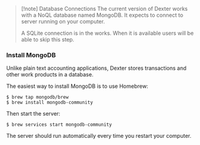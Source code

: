 
> [!note] Database Connections
> The current version of Dexter works with a NoQL database named MongoDB.
> It expects to connect to server running on your computer.
>
> A SQLite connection is in the works.
> When it is available users will be able to skip this step.

### Install MongoDB

Unlike plain text accounting applications, Dexter stores transactions and other work products in a database.

The easiest way to install MongoDB is to use Homebrew:
```shell
$ brew tap mongodb/brew
$ brew install mongodb-community
```

Then start the server:
```shell
$ brew services start mongodb-community
```

The server should run automatically every time you restart your computer.

